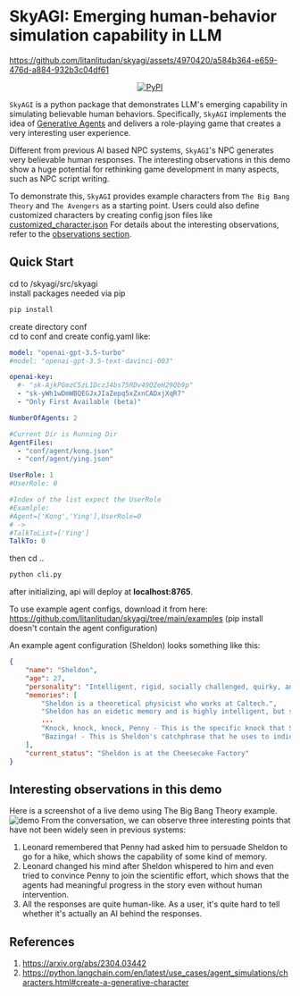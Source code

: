 # SkyAGI: Emerging human-behavior simulation capability in LLM

https://github.com/litanlitudan/skyagi/assets/4970420/a584b364-e659-476d-a884-932b3c04df61

<p align="center">
    <a href="https://pypi.org/project/skyagi/">
        <img alt="PyPI" src="https://img.shields.io/pypi/v/skyagi?color=gree">
    </a>
</p>

`SkyAGI` is a python package that demonstrates LLM's emerging capability in simulating believable human behaviors.
Specifically, `SkyAGI` implements the idea of [Generative Agents](https://arxiv.org/abs/2304.03442) and delivers a role-playing game that creates a very interesting user experience.

Different from previous AI based NPC systems, `SkyAGI`'s NPC generates very believable human responses.
The interesting observations in this demo show a huge potential for rethinking game development in many aspects, such as NPC script writing.

To demonstrate this, `SkyAGI` provides example characters from `The Big Bang Theory` and `The Avengers` as a starting point.
Users could also define customized characters by creating config json files like [customized_character.json](https://github.com/litanlitudan/skyagi/blob/main/examples/example_agent.json)
For details about the interesting observations, refer to the [observations section](https://github.com/litanlitudan/skyagi/#interesting-observations-in-this-demo).

## Quick Start

cd to /skyagi/src/skyagi  
install packages needed via pip  
```sh
pip install
```
create directory conf  
cd to conf and create config.yaml like:  
```yaml
model: "openai-gpt-3.5-turbo"
#model: "openai-gpt-3.5-text-davinci-003"

openai-key:
  #- "sk-AjkPGmzC5zL1DczJ4bs75RDv49QZeH29Qb9p"
  - "sk-yWh1wDmWBQEGJxJIaZepq5xZxnCADxjXqR7"
  - "Only First Available (beta)"

NumberOfAgents: 2

#Current Dir is Running Dir
AgentFiles:
  - "conf/agent/kong.json"
  - "conf/agent/ying.json"

UserRole: 1
#UserRole: 0

#Index of the list expect the UserRole
#Examlple:
#Agent=['Kong','Ying'],UserRole=0 
# ->
#TalkToList=['Ying']
TalkTo: 0
```
then cd ..  
```sh
python cli.py
```
after initializing, api will deploy at **localhost:8765**.

To use example agent configs, download it from here: https://github.com/litanlitudan/skyagi/tree/main/examples
(pip install doesn't contain the agent configuration)

An example agent configuration (Sheldon) looks something like this:

```json
{
    "name": "Sheldon",
    "age": 27,
    "personality": "Intelligent, rigid, socially challenged, quirky, and arrogant.",
    "memories": [
        "Sheldon is a theoretical physicist who works at Caltech.",
        "Sheldon has an eidetic memory and is highly intelligent, but struggles with social skills and sarcasm.",
        ...
        "Knock, knock, knock, Penny - This is the specific knock that Sheldon uses when he visits Penny's apartment, which he repeats three times.",
        "Bazinga! - This is Sheldon's catchphrase that he uses to indicate he was joking or playing a prank on someone."
    ],
    "current_status": "Sheldon is at the Cheesecake Factory"
}
```

## Interesting observations in this demo

Here is a screenshot of a live demo using The Big Bang Theory example.
![demo](./images/demo.png)
From the conversation, we can observe three interesting points that have not been widely seen in previous systems:

1. Leonard remembered that Penny had asked him to persuade Sheldon to go for a hike, which shows the capability of some kind of memory.
2. Leonard changed his mind after Sheldon whispered to him and even tried to convince Penny to join the scientific effort, which shows that the agents had meaningful progress in the story even without human intervention.
3. All the responses are quite human-like. As a user, it's quite hard to tell whether it's actually an AI behind the responses.

## References

1. https://arxiv.org/abs/2304.03442
2. https://python.langchain.com/en/latest/use_cases/agent_simulations/characters.html#create-a-generative-character
